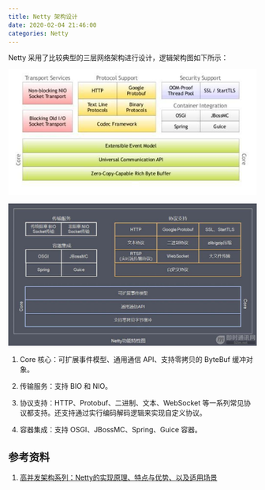```yaml
---
title: Netty 架构设计
date: 2020-02-04 21:46:00
categories: Netty
---
```

Netty 采用了比较典型的三层网络架构进行设计，逻辑架构图如下所示：

![Netty架构设计](../images/netty/Netty架构设计.jpg)

![Netty架构设计-中文](../images/netty/Netty架构设计-中文.jpg)

1. Core 核心：可扩展事件模型、通用通信 API、支持零拷贝的 ByteBuf 缓冲对象。

2. 传输服务：支持 BIO 和 NIO。

3. 协议支持：HTTP、Protobuf、二进制、文本、WebSocket 等一系列常见协议都支持。还支持通过实行编码解码逻辑来实现自定义协议。

4. 容器集成：支持 OSGI、JBossMC、Spring、Guice 容器。

## 参考资料
1. [高并发架构系列：Netty的实现原理、特点与优势、以及适用场景](https://youzhixueyuan.com/netty-implementation-principle.html)

